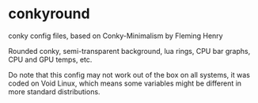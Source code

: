 # conkyround
conky config files, based on Conky-Minimalism by Fleming Henry

Rounded conky, semi-transparent background, lua rings, CPU bar graphs, CPU and GPU temps, etc.

Do note that this config may not work out of the box on all systems, it was coded on Void Linux, which means some variables might be different in more standard distributions.
